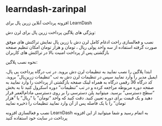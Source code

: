 # learndash-zarinpal
افزونه پرداخت آنلاین زرین پال برای LearnDash

ویژگی های پلاگین پرداخت زرین پال برای لرن دش:

نصب و فعالسازی راحت ادغام کامل لرن دش با زرین پال نمایش تراکنش های موفق صورت گرفته استفاده از سه واحد پولی ریال ، تومان و هزار تومان امکان تنظیم صفحه بازگشتی پس از پرداخت امنیت بالا در تراکنش های کاربران

نحوه نصب پلاگین:

ابتدا پلاگین را نصب نمایید به تنظیمات لرن دش بروید. در تب درگاه پرداخت پی پال، ایمیل مدیر را وارد نمایید سپس در تنظیمات لرن دش به تب “تنظیمات زرین‌پال” بروید. کد درگاه 36 رقمی درگاه به همراه لینک صفحه بازگشتی از پرداخت را وارد نمایید به صفحه دوره مربوطه مراجعه کرده و در تب “تنظیمات” دوره اسکرول کنید تا به بخش “سطح دسترسی” برسید. میتوانید پلن دسترسی را بر روی دسترسی مادام‌العمر قرار دهید و یک قیمت برای دوره تعیین کنید. دقت کنید که واحد “تومان” یا “ریال” یا “هزار تومان” را با یک فاصله پس از آن وارد نمایید تنظیمات را ذخیره نمایید

نصب و فعالسازی افزونه LearnDash به اتمام رسید و شما میتوانید از این افزونه پرداخت در سایت خود استفاده کنید
